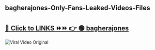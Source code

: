 
 ## bagherajones-Only-Fans-Leaked-Videos-Files

# <h2><a href="https://mediaupload.pro?bagherajones">🔗 Click to LINKS ⏩⏩ 👉 🟢 bagherajones </a></h2>

<a href="https://mediaupload.pro?bagherajones" rel="nofollow" data-target="animated-image.originalLink"><img src="https://i.ibb.co.com/xMMVF88/686577567.gif" alt="Viral Video Original" style="max-width: 100%; display: inline-block;" data-target="animated-image.originalImage"></a>